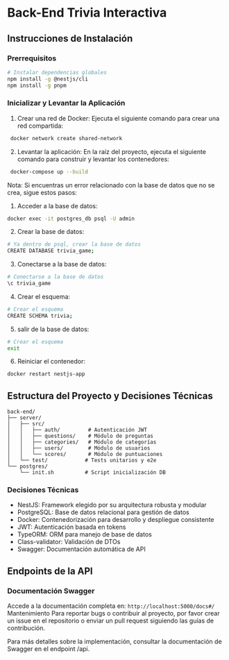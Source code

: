 # Back-End Trivia Interactiva

## Instrucciones de Instalación

### Prerrequisitos

```bash
# Instalar dependencias globales
npm install -g @nestjs/cli
npm install -g pnpm
```

### Inicializar y Levantar la Aplicación

1. Crear una red de Docker: Ejecuta el siguiente comando para crear una red compartida:

```bash
 docker network create shared-network
```

2. Levantar la aplicación: En la raíz del proyecto, ejecuta el siguiente comando para construir y levantar los contenedores:

```bash
 docker-compose up --build
```

Nota: Si encuentras un error relacionado con la base de datos que no se crea, sigue estos pasos:

1. Acceder a la base de datos:

```bash
docker exec -it postgres_db psql -U admin
```
2. Crear la base de datos:
```bash
# Ya dentro de psql, crear la base de datos
CREATE DATABASE trivia_game;
```
3. Conectarse a la base de datos:
```bash
# Conectarse a la base de datos
\c trivia_game
```
4. Crear el esquema:
```bash
# Crear el esquema
CREATE SCHEMA trivia;
```
5. salir de la base de datos:
```bash
# Crear el esquema
exit
```
6. Reiniciar el contenedor:
```bash
docker restart nestjs-app
```

## Estructura del Proyecto y Decisiones Técnicas

```
back-end/
├── server/
│   ├── src/
│   │   ├── auth/         # Autenticación JWT
│   │   ├── questions/    # Módulo de preguntas
│   │   ├── categories/   # Módulo de categorías
│   │   ├── users/        # Módulo de usuarios
│   │   └── scores/       # Módulo de puntuaciones
│   └── test/            # Tests unitarios y e2e
└── postgres/
    └── init.sh          # Script inicialización DB
```

### Decisiones Técnicas

- NestJS: Framework elegido por su arquitectura robusta y modular
- PostgreSQL: Base de datos relacional para gestión de datos
- Docker: Contenedorización para desarrollo y despliegue consistente
- JWT: Autenticación basada en tokens
- TypeORM: ORM para manejo de base de datos
- Class-validator: Validación de DTOs
- Swagger: Documentación automática de API

## Endpoints de la API

### Documentación Swagger

Accede a la documentación completa en: `http://localhost:5000/docs#/`
Mantenimiento
Para reportar bugs o contribuir al proyecto, por favor crear un issue en el repositorio o enviar un pull request siguiendo las guías de contribución.

Para más detalles sobre la implementación, consultar la documentación de Swagger en el endpoint /api.
